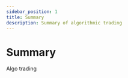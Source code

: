 ```yaml
---
sidebar_position: 1
title: Summary
description: Summary of algorithmic trading 
---
```


# Summary

Algo trading